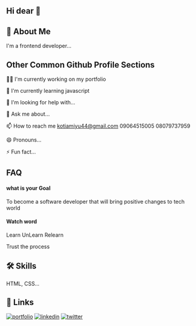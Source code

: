 ## Hi dear 👋


## 🚀 About Me
I'm a frontend developer...


## Other Common Github Profile Sections
👩‍💻 I'm currently working on my portfolio

🧠 I'm currently learning javascript 


🤔 I'm looking for help with...

💬 Ask me about...

📫 How to reach me kotiamiyu44@gmail.com
    09064515005
 08079737959

😄 Pronouns...

⚡️ Fun fact...


## FAQ

#### what is your Goal

To become a software developer that will bring positive changes to tech world

#### Watch word

Learn UnLearn Relearn 

Trust the process




## 🛠 Skills
HTML, CSS...


## 🔗 Links
[![portfolio](https://img.shields.io/badge/my_portfolio-000?style=for-the-badge&logo=ko-fi&logoColor=white)](https://katherineoelsner.com/)
[![linkedin](https://img.shields.io/badge/linkedin-0A66C2?style=for-the-badge&logo=linkedin&logoColor=white)](https://www.linkedin.com/in/korex04/)
[![twitter](https://img.shields.io/badge/twitter-1DA1F2?style=for-the-badge&logo=twitter&logoColor=white)](https://twitter.com/Korex04)

